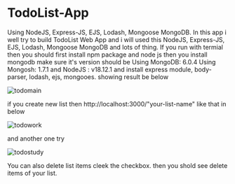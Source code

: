 # TodoList-App
Using NodeJS, Express-JS, EJS, Lodash, Mongoose MongoDB.
In this app i well try to build TodoList Web App and i will used this NodeJS, Express-JS, EJS, Lodash, Mongoose MongoDB and lots of thing. If you run with termial then you should 
first install npm package and node js then you install mongodb make sure it's version should be Using MongoDB: 6.0.4 Using Mongosh: 1.7.1 and NodeJS : v18.12.1
and install express module, body-parser, lodash, ejs, mongooes. showing result be below

![todomain](https://user-images.githubusercontent.com/121923125/222390263-ecca788e-5ec4-4173-9f04-ecf3228c21ed.PNG)

if you create new list then http://localhost:3000/"your-list-name" like that in below


![todowork](https://user-images.githubusercontent.com/121923125/222390275-2bccc814-5943-4787-a2de-b1728254169e.PNG)

and another one try


![todostudy](https://user-images.githubusercontent.com/121923125/222390288-b4770e5c-ab4e-4271-955d-e95a9d4018c7.PNG)

You can also delete list items cleek the checkbox. then you shold see delete items of your list. 
